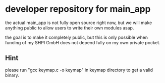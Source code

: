 # developer repository for main_app

the actual main_app is not fully open source right now, but we will make anything
public to allow users to write their own modules asap.

the goal is to make it completely public, but this is only possible when funding of my SHPI GmbH
does not depend fully on my own private pocket. 


## Hint

please run "gcc keymap.c -o keymap" in keymap directory to get a valid binary.



